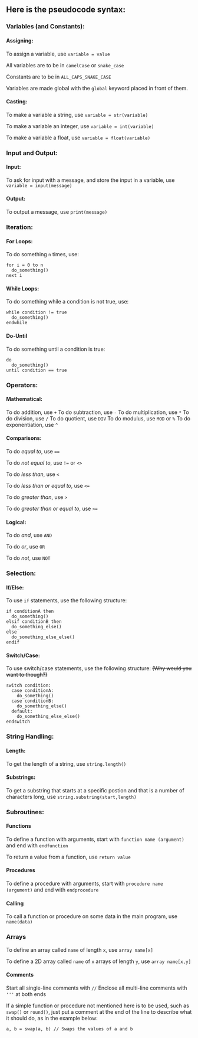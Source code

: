 ## Here is the pseudocode syntax:

### Variables (and Constants):
#### Assigning:
To assign a variable, use `variable = value`

All variables are to be in `camelCase` or `snake_case`

Constants are to be in `ALL_CAPS_SNAKE_CASE`

Variables are made global with the `global` keyword placed in front of them.

#### Casting:
To make a variable a string, use `variable = str(variable)`

To make a variable an integer, use `variable = int(variable)`

To make a variable a float, use `variable = float(variable)`

### Input and Output:
#### Input:
To ask for input with a message, and store the input in a variable, use `variable = input(message)`

#### Output:
To output a message, use `print(message)`

### Iteration:
#### For Loops:
To do something `n` times, use:
```
for i = 0 to n
  do_something()
next i
```

#### While Loops:
To do something while a condition is not true, use:
```
while condition != true
  do_something()
endwhile
```

#### Do-Until
To do something until a condition is true:
```
do
  do_something()
until condition == true
```

### Operators:
#### Mathematical:
To do addition, use `+`
To do subtraction, use `-`
To do multiplication, use `*`
To do division, use `/`
To do quotient, use `DIV`
To do modulus, use `MOD` or `%`
To do exponentiation, use `^`

#### Comparisons:
To do *equal to*, use `==`

To do *not equal to*, use `!=` or `<>`

To do *less than*, use `<`

To do *less than or equal to*, use `<=`

To do *greater than*, use `>`

To do *greater than or equal to*, use `>=`

#### Logical:
To do *and*, use `AND`

To do *or*, use `OR`

To do *not*, use `NOT`

### Selection:
#### If/Else:
To use `if` statements, use the following structure:
```
if conditionA then
  do_something()
elsif conditionB then
  do_something_else()
else
  do_something_else_else()
endif
```

#### Switch/Case:
To use switch/case statements, use the following structure: ~~(Why would you want to though?)~~
```
switch condition:
  case conditionA:
    do_something()
  case conditionB:
    do_something_else()
  default:
    do_something_else_else()
endswitch
```

### String Handling:
#### Length:
To get the length of a string, use `string.length()`

#### Substrings:
To get a substring that starts at a specific postion 
and that is a number of characters long, use `string.substring(start,length)`

### Subroutines:
#### Functions
To define a function with arguments, start with `function name (argument)` and end with `endfunction`

To return a value from a function, use `return value`

#### Procedures
To define a procedure with arguments, start with `procedure name (argument)` and end with `endprocedure`

#### Calling
To call a function or procedure on some data in the main program, use `name(data)`

### Arrays
To define an array called `name` of length `x`, use `array name[x]`

To define a 2D array called `name` of `x` arrays of length `y`, use `array name[x,y]`

#### Comments
Start all single-line comments with `//`
Enclose all multi-line comments with `'''` at both ends

If a simple function or procedure not mentioned here is to be used, such as `swap()` or `round()`, 
just put a comment at the end of the line to describe what it should do, as in the example below:
```
a, b = swap(a, b) // Swaps the values of a and b
```
